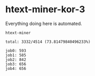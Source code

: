 # htext-miner-kor-3

Everything doing here is automated.

```
htext-miner

total: 3332/4514 (73.81479840496233%)

job0: 593
job1: 585
job2: 842
job3: 656
job4: 656
```
